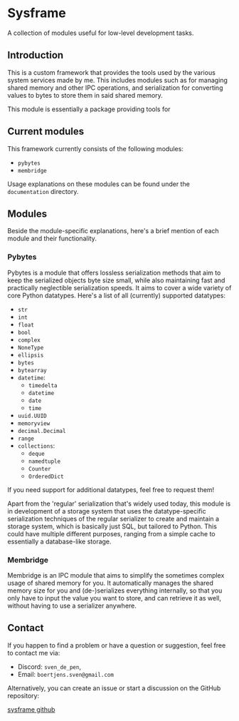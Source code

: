 # Sysframe

A collection of modules useful for low-level development tasks.


## Introduction

This is a custom framework that provides the tools used by the various system services made by me. This includes modules such as for managing shared memory and other IPC operations, and serialization for converting values to bytes to store them in said shared memory.

This module is essentially a package providing tools for


## Current modules

This framework currently consists of the following modules:

- `pybytes`
- `membridge`

Usage explanations on these modules can be found under the `documentation` directory.


## Modules

Beside the module-specific explanations, here's a brief mention of each module and their functionality.


### Pybytes

Pybytes is a module that offers lossless serialization methods that aim to keep the serialized objects byte size small, while also maintaining fast and practically neglectible serialization speeds.
It aims to cover a wide variety of core Python datatypes. Here's a list of all (currently) supported datatypes:

- `str`
- `int`
- `float`
- `bool`
- `complex`
- `NoneType`
- `ellipsis`
- `bytes`
- `bytearray`
- `datetime`:
  - `timedelta`
  - `datetime`
  - `date`
  - `time`
- `uuid.UUID`
- `memoryview`
- `decimal.Decimal`
- `range`
- `collections`:
  - `deque`
  - `namedtuple`
  - `Counter`
  - `OrderedDict`

If you need support for additional datatypes, feel free to request them!

Apart from the 'regular' serialization that's widely used today, this module is in development of a storage system that uses the datatype-specific serialization techniques of the regular serializer to create and maintain a storage system, which is basically just SQL, but tailored to Python. This could have multiple different purposes, ranging from a simple cache to essentially a database-like storage.


### Membridge

Membridge is an IPC module that aims to simplify the sometimes complex usage of shared memory for you.
It automatically manages the shared memory size for you and (de-)serializes everything internally, so that you only have to input the value you want to store, and can retrieve it as well, without having to use a serializer anywhere.


## Contact

If you happen to find a problem or have a question or suggestion, feel free to contact me via:

- Discord: `sven_de_pen`,
- Email:   `boertjens.sven@gmail.com`

Alternatively, you can create an issue or start a discussion on the GitHub repository:

[sysframe github](https://github.com/svenboertjens/sysframe)

